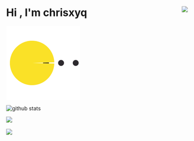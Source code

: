 <h1>Hi <img src="https://github.com/TheDudeThatCode/TheDudeThatCode/blob/master/Assets/Hi.gif" width="29px" align="right">, I'm chrisxyq</h1> 

<img align="center" src="https://raw.githubusercontent.com/Aniket965/Aniket965/master/pacman.svg?sanitize=true" width="200" height="200">

![github stats](https://github-readme-stats.vercel.app/api?username=chrisxyq&show_icons=true&theme=radical&hide_title=1)

[![](https://github-readme-stats.vercel.app/api/pin/?username=chrisxyq&repo=middleware-learning&theme=radical)](https://github.com/chrisxyq/middleware-learning)

[![](https://github-readme-stats.vercel.app/api/pin/?username=chrisxyq&repo=middleware-learning&theme=radical)](https://github.com/chrisxyq/middleware-learning)


